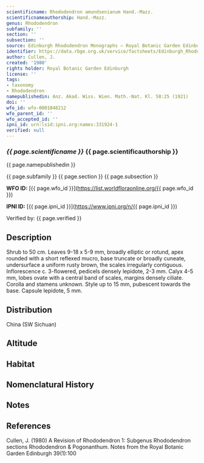 ```yaml
---
scientificname: Rhododendron amundsenianum Hand.-Mazz.
scientificnameauthorship: Hand.-Mazz.
genus: Rhododendron
subfamily: ''
section: ''
subsection: ''
source: Edinburgh Rhododendron Monographs – Royal Botanic Garden Edinburgh
identifier: https://data.rbge.org.uk/service/factsheets/Edinburgh_Rhododendron_Monographs.xhtml
author: Cullen, J.
created: '1980'
rights holder: Royal Botanic Garden Edinburgh
license: ''
tags:
- taxonomy
- Rhododendron
namepublishedin: Anz. Akad. Wiss. Wien. Math.-Nat. Kl. 58:25 (1921)
doi: ''
wfo_id: wfo-0001048212
wfo_parent_id: ''
wfo_accepted_id: ''
ipni_id: urn:lsid:ipni.org:names:331924-1
verified: null
---
```

### _{{ page.scientificname }}_ {{ page.scientificauthorship }}
 {{ page.namepublishedin }}

{{ page.subfamily }} {{ page.section }} {{ page.subsection }}

**WFO ID:** [{{ page.wfo_id }}](https://list.worldfloraonline.org/{{ page.wfo_id }})

**IPNI ID:** [{{ page.ipni_id }}](https://www.ipni.org/n/{{ page.ipni_id }})

Verified by: {{ page.verified }}



## Description
Shrub to 50 cm. Leaves 9-18 x 5-9 mm, broadly elliptic or rotund, apex rounded with a short reflexed mucro, base truncate or broadly cuneate, undersurface a uniform rusty brown, the scales irregularly contiguous. Inflorescence c. 3-flowered, pedicels densely lepidote, 2-3 mm. Calyx 4-5 mm, lobes ovate with a central band of scales, margins densely ciliate. Corolla and stamens unknown. Style up to 15 mm, pubescent towards the base. Capsule lepidote, 5 mm.

## Distribution
China (SW Sichuan)

## Altitude


## Habitat


## Nomenclatural History

                       
## Notes


## References

Cullen, J. (1980) A Revision of Rhododendron 1: Subgenus Rhododendron sections Rhododendron & Pogonanthum. Notes from the Royal Botanic Garden Edinburgh 39(1):100
